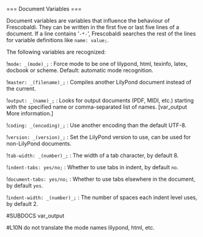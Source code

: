 === Document Variables ===

Document variables are variables that influence the behaviour of Frescobaldi.
They can be written in the first five or last five lines of a document.
If a line contains '`-*-`', Frescobaldi searches the rest of
the lines for variable definitions like `name: value;`.

The following variables are recognized:

!`mode: _(mode)_;`
: Force mode to be one of lilypond, html, texinfo, latex,
  docbook or scheme. Default: automatic mode recognition.
  
!`master: _(filename)_;`
: Compiles another LilyPond document instead of the current.

!`output: _(name)_;`
: Looks for output documents (PDF, MIDI, etc.) starting with
  the specified name or comma-separated list of names.
  [var_output More information.]

!`coding: _(encoding)_;`
: Use another encoding than the default UTF-8.

!`version: _(version)_;`
: Set the LilyPond version to use, can be used for non-LilyPond documents.

!`tab-width: _(number)_;`
: The width of a tab character, by default 8.

!`indent-tabs: yes/no;`
: Whether to use tabs in indent, by default `no`.

!`document-tabs: yes/no;`
: Whether to use tabs elsewhere in the document, by default `yes`.

!`indent-width: _(number)_;`
: The number of spaces each indent level uses, by default 2.


#SUBDOCS
var_output

#L10N
do not translate the mode names lilypond, html, etc.

